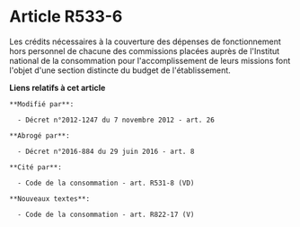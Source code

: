 # Article R533-6

Les crédits nécessaires à la couverture des dépenses de fonctionnement hors personnel de chacune des commissions placées
auprès de l'Institut national de la consommation pour l'accomplissement de leurs missions font l'objet d'une section
distincte         du budget de l'établissement.

**Liens relatifs à cet article**

	**Modifié par**:

	  - Décret n°2012-1247 du 7 novembre 2012 - art. 26

	**Abrogé par**:

	  - Décret n°2016-884 du 29 juin 2016 - art. 8

	**Cité par**:

	  - Code de la consommation - art. R531-8 (VD)

	**Nouveaux textes**:

	  - Code de la consommation - art. R822-17 (V)
